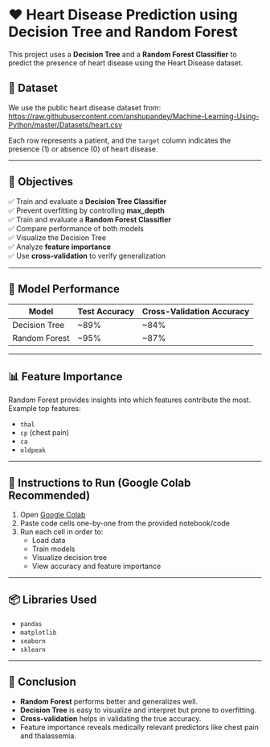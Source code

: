 # ❤️ Heart Disease Prediction using Decision Tree and Random Forest

This project uses a **Decision Tree** and a **Random Forest Classifier** to predict the presence of heart disease using the Heart Disease dataset.

## 📂 Dataset

We use the public heart disease dataset from:  
https://raw.githubusercontent.com/anshupandey/Machine-Learning-Using-Python/master/Datasets/heart.csv

Each row represents a patient, and the `target` column indicates the presence (1) or absence (0) of heart disease.

---

## 📌 Objectives

✅ Train and evaluate a **Decision Tree Classifier**  
✅ Prevent overfitting by controlling **max_depth**  
✅ Train and evaluate a **Random Forest Classifier**  
✅ Compare performance of both models  
✅ Visualize the Decision Tree  
✅ Analyze **feature importance**  
✅ Use **cross-validation** to verify generalization

---

## 🧪 Model Performance

| Model           | Test Accuracy | Cross-Validation Accuracy |
|----------------|---------------|----------------------------|
| Decision Tree  | ~89%          | ~84%                      |
| Random Forest  | ~95%          | ~87%                      |

---

## 📊 Feature Importance

Random Forest provides insights into which features contribute the most. Example top features:
- `thal`
- `cp` (chest pain)
- `ca`
- `oldpeak`

---

## 🧾 Instructions to Run (Google Colab Recommended)

1. Open [Google Colab](https://colab.research.google.com/)
2. Paste code cells one-by-one from the provided notebook/code
3. Run each cell in order to:
   - Load data
   - Train models
   - Visualize decision tree
   - View accuracy and feature importance

---

## 📦 Libraries Used

- `pandas`
- `matplotlib`
- `seaborn`
- `sklearn`

---

## 🧠 Conclusion

- **Random Forest** performs better and generalizes well.
- **Decision Tree** is easy to visualize and interpret but prone to overfitting.
- **Cross-validation** helps in validating the true accuracy.
- Feature importance reveals medically relevant predictors like chest pain and thalassemia.
